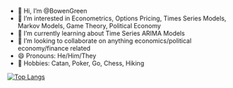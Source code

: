 - 👋 Hi, I’m @BowenGreen
- 👀 I’m interested in Econometrics, Options Pricing, Times Series Models, Markov Models, Game Theory, Political Economy
- 🌱 I’m currently learning about Time Series ARIMA Models
- 💞️ I’m looking to collaborate on anything economics/political economy/finance related
- 😄 Pronouns: He/Him/They
- 👾 Hobbies: Catan, Poker, Go, Chess, Hiking

[![Top Langs](https://github-readme-stats-git-masterrstaa-rickstaa.vercel.app/api/top-langs/?username=bowengreen)](https://github.com/bowengreen/github-readme-stats)
